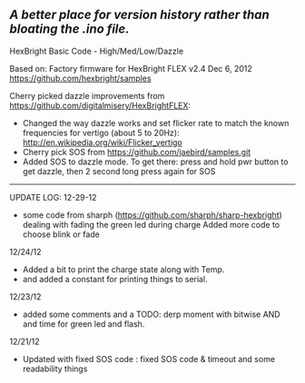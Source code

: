 _A better place for version history rather than bloating the .ino file._
--- 
HexBright Basic Code - High/Med/Low/Dazzle
  
Based on:
Factory firmware for HexBright FLEX v2.4  Dec 6, 2012
https://github.com/hexbright/samples
  
Cherry picked dazzle improvements from https://github.com/digitalmisery/HexBrightFLEX:
- Changed the way dazzle works and set flicker rate to match the known frequencies for vertigo (about 5 to 20Hz): http://en.wikipedia.org/wiki/Flicker_vertigo
- Cherry pick SOS from https://github.com/jaebird/samples.git
- Added SOS to dazzle mode. To get there: press and hold pwr button to get dazzle, then 2 second long press again for SOS
---
UPDATE LOG:
12-29-12
- some code from sharph (https://github.com/sharph/sharp-hexbright) dealing with fading the green led during charge
Added more code to choose blink or fade

12/24/12
- Added a bit to print the charge state along with Temp.
- and added a constant for printing things to serial.

12/23/12
- added some comments and a TODO: derp moment with bitwise AND and time for green led and flash.

12/21/12
- Updated with fixed SOS code : fixed SOS code & timeout and some readability things